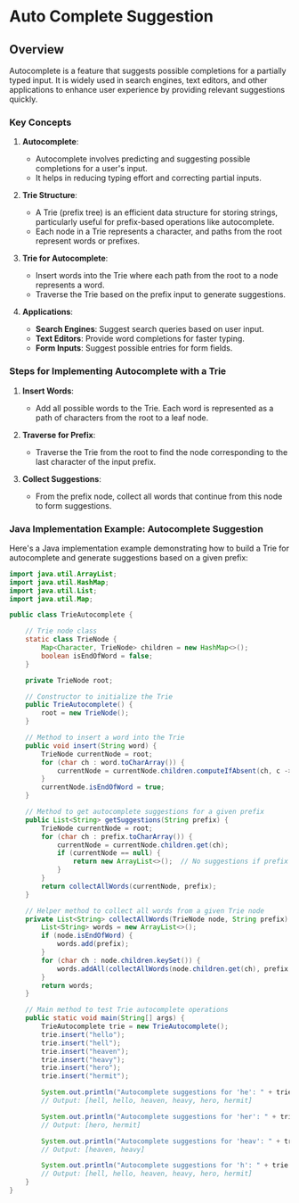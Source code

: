 # Auto Complete Suggestion

## Overview

Autocomplete is a feature that suggests possible completions for a partially typed input. It is widely used in search engines, text editors, and other applications to enhance user experience by providing relevant suggestions quickly.

### Key Concepts

1. **Autocomplete**:
   - Autocomplete involves predicting and suggesting possible completions for a user's input.
   - It helps in reducing typing effort and correcting partial inputs.

2. **Trie Structure**:
   - A Trie (prefix tree) is an efficient data structure for storing strings, particularly useful for prefix-based operations like autocomplete.
   - Each node in a Trie represents a character, and paths from the root represent words or prefixes.

3. **Trie for Autocomplete**:
   - Insert words into the Trie where each path from the root to a node represents a word.
   - Traverse the Trie based on the prefix input to generate suggestions.

4. **Applications**:
   - **Search Engines**: Suggest search queries based on user input.
   - **Text Editors**: Provide word completions for faster typing.
   - **Form Inputs**: Suggest possible entries for form fields.

### Steps for Implementing Autocomplete with a Trie

1. **Insert Words**:
   - Add all possible words to the Trie. Each word is represented as a path of characters from the root to a leaf node.

2. **Traverse for Prefix**:
   - Traverse the Trie from the root to find the node corresponding to the last character of the input prefix.

3. **Collect Suggestions**:
   - From the prefix node, collect all words that continue from this node to form suggestions.

### Java Implementation Example: Autocomplete Suggestion

Here's a Java implementation example demonstrating how to build a Trie for autocomplete and generate suggestions based on a given prefix:

```java
import java.util.ArrayList;
import java.util.HashMap;
import java.util.List;
import java.util.Map;

public class TrieAutocomplete {

    // Trie node class
    static class TrieNode {
        Map<Character, TrieNode> children = new HashMap<>();
        boolean isEndOfWord = false;
    }

    private TrieNode root;

    // Constructor to initialize the Trie
    public TrieAutocomplete() {
        root = new TrieNode();
    }

    // Method to insert a word into the Trie
    public void insert(String word) {
        TrieNode currentNode = root;
        for (char ch : word.toCharArray()) {
            currentNode = currentNode.children.computeIfAbsent(ch, c -> new TrieNode());
        }
        currentNode.isEndOfWord = true;
    }

    // Method to get autocomplete suggestions for a given prefix
    public List<String> getSuggestions(String prefix) {
        TrieNode currentNode = root;
        for (char ch : prefix.toCharArray()) {
            currentNode = currentNode.children.get(ch);
            if (currentNode == null) {
                return new ArrayList<>();  // No suggestions if prefix doesn't exist
            }
        }
        return collectAllWords(currentNode, prefix);
    }

    // Helper method to collect all words from a given Trie node
    private List<String> collectAllWords(TrieNode node, String prefix) {
        List<String> words = new ArrayList<>();
        if (node.isEndOfWord) {
            words.add(prefix);
        }
        for (char ch : node.children.keySet()) {
            words.addAll(collectAllWords(node.children.get(ch), prefix + ch));
        }
        return words;
    }

    // Main method to test Trie autocomplete operations
    public static void main(String[] args) {
        TrieAutocomplete trie = new TrieAutocomplete();
        trie.insert("hello");
        trie.insert("hell");
        trie.insert("heaven");
        trie.insert("heavy");
        trie.insert("hero");
        trie.insert("hermit");

        System.out.println("Autocomplete suggestions for 'he': " + trie.getSuggestions("he"));
        // Output: [hell, hello, heaven, heavy, hero, hermit]

        System.out.println("Autocomplete suggestions for 'her': " + trie.getSuggestions("her"));
        // Output: [hero, hermit]

        System.out.println("Autocomplete suggestions for 'heav': " + trie.getSuggestions("heav"));
        // Output: [heaven, heavy]

        System.out.println("Autocomplete suggestions for 'h': " + trie.getSuggestions("h"));
        // Output: [hell, hello, heaven, heavy, hero, hermit]
    }
}
